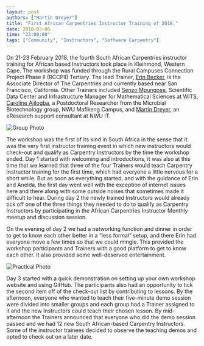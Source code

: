 ```yaml
---
layout: post
authors: ["Martin Dreyer"]
title: "First African Carpentries Instructor Training of 2018."
date: 2018-03-06
time: "23:00:00"
tags: ["Community", "Instructors", "Software Carpentry"]
---
```


On 21-23 February 2018, the fourth South African Carpentries instructor training for African based Instructors took place in Kleinmond, Western Cape. The workshop was funded through the Rural Campuses Connection Project Phase II (RCCPII) Tertiary. 
The lead Trainer, [Erin Becker](https://twitter.com/ErinSBecker), is the Associate Director of The Carpentries and currently based near San Francisco, California. Other Trainers included [Senzo Mpungose](https://twitter.com/senzo_mpungose), Scientific Data Center and Infrastructure Manager for Mathematical Sciences at  WITS, [Caroline Ajilogba](https://www.facebook.com/caroline.ajilogba), a Postdoctoral Researcher from the Microbial Biotechnology group, NWU Mafikeng Campus, and [Martin Dreyer](https://twitter.com/AmfDrey), an eResearch support consultant at NWU IT. 

![Group Photo](/files/2018/Group_photo.jpg "Group")

The workshop was the first of its kind in South Africa in the sense that it was the very first instructor training event in which new instructors would check-out and qualify as Carpentry Instructors by the time the workshop ended. Day 1 started with welcoming and introductions, it was also at this time that we learned that three of the four Trainers would teach Carpentry Instructor training for the first time, which had everyone a little nervous for a short while. But as soon as everything started, and with the guidance of Erin and Anelda, the first day went well with the exception of internet issues here and there along with some outside noises that sometimes made it difficult to hear. During day 2 the newly trained Instructors would already tick off one of the three things they needed to do to qualify as Carpentry Instructors by participating in the African Carpentries Instructor Monthly meetup and discussion session. 

On the evening of day 2 we had a networking function and dinner in order to get to know each other better in a “less formal” setup, and there Erin had everyone move a few times so that we could mingle. This provided the workshop participants and Trainers with a good platform to get to know each other. It also provided some well-deserved entertainment. 

![Practical Photo](/files/2018/Practical_photo.jpg "Practical")

Day 3 started with a quick demonstration on setting up your own workshop website and using GitHub. The participants also had an opportunity to tick the second item off of the check-out list by contributing to lessons. By the afternoon, everyone who wanted to teach their five-minute demo session were divided into smaller groups and each group had a Trainer assigned to it and the new Instructors could teach their chosen lesson. By mid-afternoon the Trainers announced that everyone who did the demo session passed and we had 12 new South African-based Carpentry Instructors. Some of the instructor trainees decided to observe the teaching demos and opted to check out on a later date.

